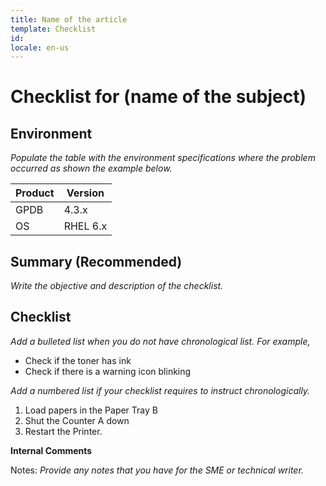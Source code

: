 ```yaml
---
title: Name of the article
template: Checklist
id: 
locale: en-us
---
```

# Checklist for (name of the subject)

## Environment

*Populate the table with the environment specifications where the problem occurred as shown the example below.*

Product |	Version
--------|---------
GPDB	| 4.3.x
OS	| RHEL 6.x

## Summary (Recommended)

*Write the objective and description of the checklist.*

## Checklist

*Add a bulleted list when you do not have chronological list. For example,*

*	Check if the toner has ink
*	Check if there is a warning icon blinking

*Add a numbered list if your checklist requires to instruct chronologically.*

1.	Load papers in the Paper Tray B
2.	Shut the Counter A down
3.	Restart the Printer.

**Internal Comments**

Notes: *Provide any notes that you have for the SME or technical writer.*
